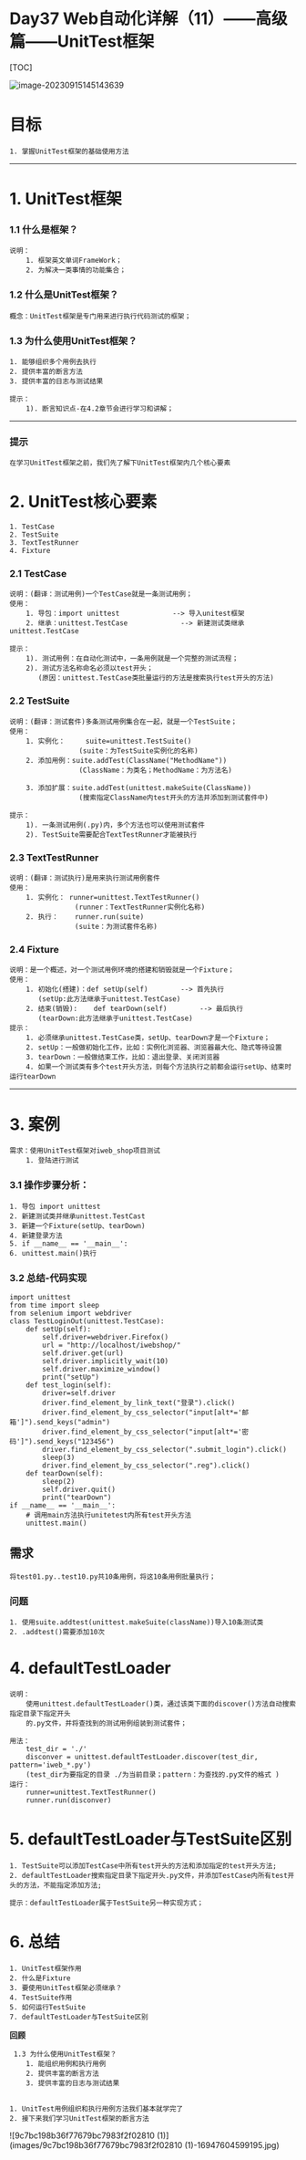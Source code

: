 # Day37 Web自动化详解（11）——高级篇——UnitTest框架

[TOC]

![image-20230915145143639](images/image-20230915145143639.png)







# 目标

```
1. 掌握UnitTest框架的基础使用方法
```

------

# 1. UnitTest框架

### 1.1 什么是框架？

```
说明：
    1. 框架英文单词FrameWork；
    2. 为解决一类事情的功能集合；
```

### 1.2 什么是UnitTest框架？

```
概念：UnitTest框架是专门用来进行执行代码测试的框架；
```

### 1.3 为什么使用UnitTest框架？

```
1. 能够组织多个用例去执行
2. 提供丰富的断言方法
3. 提供丰富的日志与测试结果

提示：
    1). 断言知识点-在4.2章节会进行学习和讲解；
```

------

### 提示

```
在学习UnitTest框架之前，我们先了解下UnitTest框架内几个核心要素
```

# 2. UnitTest核心要素

```
1. TestCase
2. TestSuite
3. TextTestRunner
4. Fixture
```

### 2.1 TestCase

```
说明：(翻译：测试用例)一个TestCase就是一条测试用例；
使用：
    1. 导包：import unittest             --> 导入unitest框架
    2. 继承：unittest.TestCase             --> 新建测试类继承unittest.TestCase

提示：
    1). 测试用例：在自动化测试中，一条用例就是一个完整的测试流程；                
    2). 测试方法名称命名必须以test开头；
       (原因：unittest.TestCase类批量运行的方法是搜索执行test开头的方法)
```

### 2.2 TestSuite

```
说明：(翻译：测试套件)多条测试用例集合在一起，就是一个TestSuite；
使用：
    1. 实例化：     suite=unittest.TestSuite()                    
                 (suite：为TestSuite实例化的名称)
    2. 添加用例：suite.addTest(ClassName("MethodName"))    
                 (ClassName：为类名；MethodName：为方法名)

    3. 添加扩展：suite.addTest(unittest.makeSuite(ClassName))
                 (搜索指定ClassName内test开头的方法并添加到测试套件中)

提示：
    1). 一条测试用例(.py)内，多个方法也可以使用测试套件
    2). TestSuite需要配合TextTestRunner才能被执行
```

### 2.3 TextTestRunner

```
说明：(翻译：测试执行)是用来执行测试用例套件
使用：
    1. 实例化： runner=unittest.TextTestRunner()
                (runner：TextTestRunner实例化名称)
    2. 执行：    runner.run(suite)
                (suite：为测试套件名称)
```

### 2.4 Fixture

```
说明：是一个概述，对一个测试用例环境的搭建和销毁就是一个Fixture；
使用：
    1. 初始化(搭建)：def setUp(self)        --> 首先执行
       (setUp:此方法继承于unittest.TestCase)        
    2. 结束(销毁):    def tearDown(self)        --> 最后执行
       (tearDown:此方法继承于unittest.TestCase)
提示：
    1. 必须继承unittest.TestCase类，setUp、tearDown才是一个Fixture；
    2. setUp：一般做初始化工作，比如：实例化浏览器、浏览器最大化、隐式等待设置
    3. tearDown：一般做结束工作，比如：退出登录、关闭浏览器
    4. 如果一个测试类有多个test开头方法，则每个方法执行之前都会运行setUp、结束时运行tearDown
```

------

# 3. 案例

```
需求：使用UnitTest框架对iweb_shop项目测试
    1. 登陆进行测试
```

### 3.1 操作步骤分析：

```
1. 导包 import unittest
2. 新建测试类并继承unittest.TestCast
3. 新建一个Fixture(setUp、tearDown)
4. 新建登录方法
5. if __name__ == '__main__':
6. unittest.main()执行
```

### 3.2 总结-代码实现

```
import unittest
from time import sleep
from selenium import webdriver
class TestLoginOut(unittest.TestCase):
    def setUp(self):
        self.driver=webdriver.Firefox()
        url = "http://localhost/iwebshop/"
        self.driver.get(url)
        self.driver.implicitly_wait(10)
        self.driver.maximize_window()
        print("setUp")
    def test_login(self):
        driver=self.driver
        driver.find_element_by_link_text("登录").click()
        driver.find_element_by_css_selector("input[alt*='邮箱']").send_keys("admin")
        driver.find_element_by_css_selector("input[alt*='密码']").send_keys("123456")
        driver.find_element_by_css_selector(".submit_login").click()
        sleep(3)
        driver.find_element_by_css_selector(".reg").click()
    def tearDown(self):
        sleep(2)
        self.driver.quit()
        print("tearDown")
if __name__ == '__main__':
    # 调用main方法执行unitetest内所有test开头方法
    unittest.main()
```

## 需求

```
将test01.py..test10.py共10条用例，将这10条用例批量执行；
```

### 问题

```
1. 使用suite.addtest(unittest.makeSuite(className))导入10条测试类
2. .addtest()需要添加10次
```

# 4. defaultTestLoader

```
说明： 
    使用unittest.defaultTestLoader()类，通过该类下面的discover()方法自动搜索指定目录下指定开头
    的.py文件，并将查找到的测试用例组装到测试套件；

用法：
    test_dir = './'
    disconver = unittest.defaultTestLoader.discover(test_dir, pattern='iweb_*.py')
    (test_dir为要指定的目录 ./为当前目录；pattern：为查找的.py文件的格式 )
运行：
    runner=unittest.TextTestRunner()
    runner.run(disconver)
```

# 5. defaultTestLoader与TestSuite区别

```
1. TestSuite可以添加TestCase中所有test开头的方法和添加指定的test开头方法;
2. defaultTestLoader搜索指定目录下指定开头.py文件，并添加TestCase内所有test开头的方法，不能指定添加方法;

提示：defaultTestLoader属于TestSuite另一种实现方式；
```

# 6. 总结

```
1. UnitTest框架作用
2. 什么是Fixture
3. 要使用UnitTest框架必须继承？
4. TestSuite作用
5. 如何运行TestSuite
7. defaultTestLoader与TestSuite区别
```

**回顾**

```
 1.3 为什么使用UnitTest框架？    
    1. 能组织用例和执行用例
    2. 提供丰富的断言方法
    3. 提供丰富的日志与测试结果


1. UnitTest用例组织和执行用例方法我们基本就学完了
2. 接下来我们学习UnitTest框架的断言方法
```





![9c7bc198b36f77679bc7983f2f02810 (1)](images/9c7bc198b36f77679bc7983f2f02810 (1)-16947604599195.jpg)

